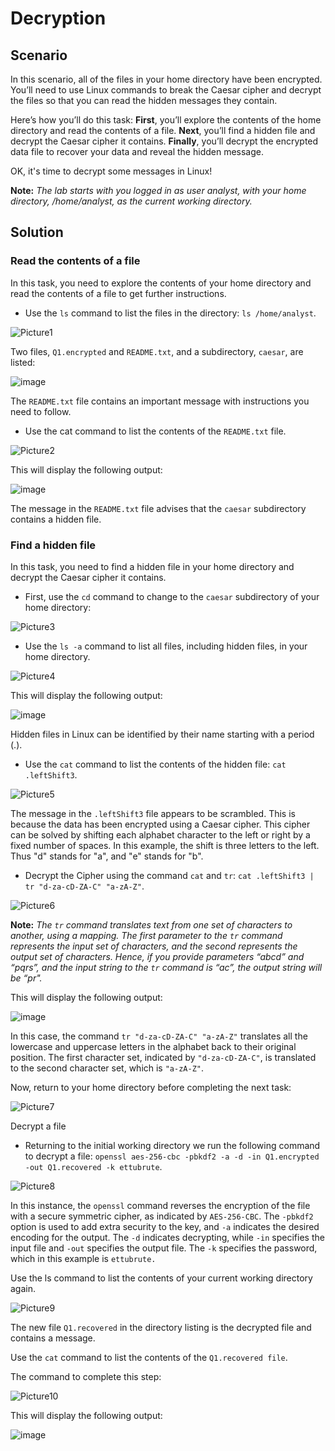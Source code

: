 # Decryption

## Scenario

In this scenario, all of the files in your home directory have been encrypted. You’ll need to use Linux commands to break the Caesar cipher and decrypt the files so that you can read the hidden messages they contain.

Here’s how you’ll do this task: **First**, you’ll explore the contents of the home directory and read the contents of a file. **Next**, you’ll find a hidden file and decrypt the Caesar cipher it contains. **Finally**, you’ll decrypt the encrypted data file to recover your data and reveal the hidden message.

OK, it's time to decrypt some messages in Linux!

**Note:** *The lab starts with you logged in as user analyst, with your home directory, /home/analyst, as the current working directory.*

## Solution 

### Read the contents of a file
In this task, you need to explore the contents of your home directory and read the contents of a file to get further instructions.

* Use the `ls` command to list the files in the directory:
`ls /home/analyst`.

![Picture1](https://github.com/user-attachments/assets/655185c0-3f19-4746-b6d6-11c1a4d9cdbc)

Two files, `Q1.encrypted` and `README.txt`, and a subdirectory, `caesar`, are listed:

![image](https://github.com/user-attachments/assets/b8d1104c-ea08-4dea-992a-5f99938650a9)

The `README.txt` file contains an important message with instructions you need to follow.

* Use the cat command to list the contents of the `README.txt` file.

![Picture2](https://github.com/user-attachments/assets/1204441e-7a59-4a1b-9265-c440c0be52e0)

This will display the following output:

![image](https://github.com/user-attachments/assets/4f0c3219-0402-48a8-ab73-b487980376e8)

The message in the `README.txt` file advises that the `caesar` subdirectory contains a hidden file.

### Find a hidden file
In this task, you need to find a hidden file in your home directory and decrypt the Caesar cipher it contains.
* First, use the `cd` command to change to the `caesar` subdirectory of your home directory:

![Picture3](https://github.com/user-attachments/assets/135b1d14-dd37-46b0-812d-76de80908885)

* Use the `ls -a` command to list all files, including hidden files, in your home directory.

![Picture4](https://github.com/user-attachments/assets/3bbcfd96-f92b-410d-acbd-7160a3766362)

This will display the following output:

![image](https://github.com/user-attachments/assets/3fc7d06c-f929-474e-bd39-19d0e1495ae0)

Hidden files in Linux can be identified by their name starting with a period (.).

* Use the `cat` command to list the contents of the hidden file:
`cat .leftShift3`.

![Picture5](https://github.com/user-attachments/assets/73f1e0e8-487c-4baa-b682-e80b69b77f55)

The message in the `.leftShift3` file appears to be scrambled. This is because the data has been encrypted using a Caesar cipher. This cipher can be solved by shifting each alphabet character to the left or right by a fixed number of spaces. In this example, the shift is three letters to the left. Thus "d" stands for "a", and "e" stands for "b".

* Decrypt the Cipher using the command `cat` and `tr`:
`cat .leftShift3 | tr "d-za-cD-ZA-C" "a-zA-Z"`.

![Picture6](https://github.com/user-attachments/assets/a880bf52-a40e-4090-b2a5-5f75044e5ec4)

**Note:** *The `tr` command translates text from one set of characters to another, using a mapping. The first parameter to the `tr` command represents the input set of characters, and the second represents the output set of characters. Hence, if you provide parameters “abcd” and “pqrs”, and the input string to the `tr` command is “ac”, the output string will be “pr".*

This will display the following output:

![image](https://github.com/user-attachments/assets/ff0f8e7c-0f7d-44ca-9171-2bc557369fc9)

In this case, the command `tr "d-za-cD-ZA-C" "a-zA-Z"` translates all the lowercase and uppercase letters in the alphabet back to their original position. The first character set, indicated by `"d-za-cD-ZA-C"`, is translated to the second character set, which is `"a-zA-Z"`.

Now, return to your home directory before completing the next task:

![Picture7](https://github.com/user-attachments/assets/f48a3687-d63a-44c3-aa73-58cde91c7cb9)

Decrypt a file 
* Returning to the initial working directory we run the following command to decrypt a file:
`openssl aes-256-cbc -pbkdf2 -a -d -in Q1.encrypted -out Q1.recovered -k ettubrute`.

![Picture8](https://github.com/user-attachments/assets/e9a377ad-c62b-4aeb-97e8-f9d26d877dfe)

In this instance, the `openssl` command reverses the encryption of the file with a secure symmetric cipher, as indicated by `AES-256-CBC`. The `-pbkdf2` option is used to add extra security to the key, and `-a` indicates the desired encoding for the output. The `-d` indicates decrypting, while `-in` specifies the input file and `-out` specifies the output file. The `-k` specifies the password, which in this example is `ettubrute.`

Use the ls command to list the contents of your current working directory again.

![Picture9](https://github.com/user-attachments/assets/2e28b8af-7f31-4062-b582-e8cc28c5aaf8)

The new file `Q1.recovered` in the directory listing is the decrypted file and contains a message.

Use the `cat` command to list the contents of the `Q1.recovered file`.

The command to complete this step:

![Picture10](https://github.com/user-attachments/assets/48cc376d-1144-4e29-b452-9d08669100de)

This will display the following output:

![image](https://github.com/user-attachments/assets/26ad0e36-7c87-4c8d-b31d-47767721aa3a)
